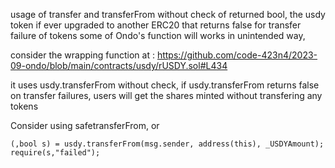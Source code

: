 usage of transfer and transferFrom without check of returned bool, the usdy token if ever upgraded to another ERC20 that returns false for transfer failure of tokens some of Ondo's function will works in unintended way,

consider the wrapping function at : https://github.com/code-423n4/2023-09-ondo/blob/main/contracts/usdy/rUSDY.sol#L434

it uses usdy.transferFrom without check, if usdy.transferFrom returns false on transfer failures, users will get the shares minted without transfering any tokens

Consider using safetransferFrom, or 

```
(,bool s) = usdy.transferFrom(msg.sender, address(this), _USDYAmount);
require(s,"failed");
```
